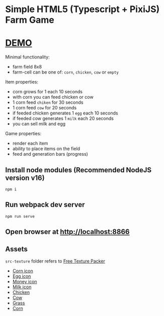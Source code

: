 # Simple HTML5 (Typescript + PixiJS) Farm Game

# [DEMO]()

Minimal functionality:
- farm field 8x8
- farm-cell can be one of: `corn`, `chicken`, `cow` or `empty`

Item properties:
- corn grows for 1 each 10 seconds
- with corn you can feed chicken or cow
- 1 corn feed `chiken` for 30 seconds
- 1 corn feed `cow` for 20 seconds
- if feeded chicken generates 1 `egg` each 10 seconds
- if feeded cow generates 1 `milk` each 20 seconds
- you can sell milk and egg

Game properties:
- render each item
- ability to place items on the field
- feed and generation bars (progress)

## Install node modules (Recommended NodeJS version v16)

```
npm i
```

## Run webpack dev server

```
npm run serve
```

## Open browser at [http://localhost:8866](http://localhost:8866)

## Assets
`src-texture` folder refers to [Free Texture Packer](http://free-tex-packer.com/download/)

- [Corn icon](https://thenounproject.com/icon/corn-1838227/)
- [Egg icon](https://thenounproject.com/icon/egg-153392/)
- [Money icon](https://thenounproject.com/icon/money-1524558/)
- [Milk icon](https://thenounproject.com/icon/cow-milk-3263282/)
- [Chicken](https://opengameart.org/sites/default/files/chicken_eat.png)
- [Cow](https://opengameart.org/sites/default/files/cow_eat.png)
- [Grass](https://butterymilk.itch.io/tiny-wonder-farm-asset-pack)
- [Corn](https://danaida.itch.io/free-growing-plants-pack-32x32)
